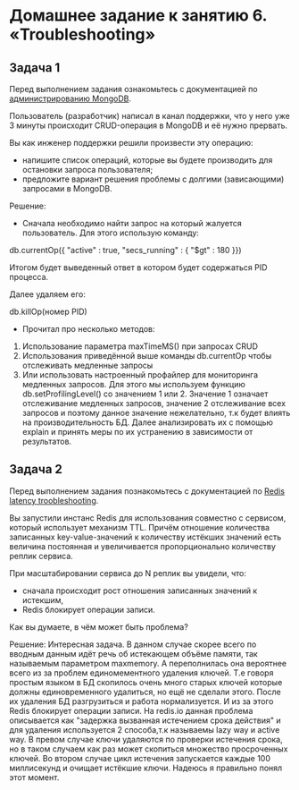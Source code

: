 # Домашнее задание к занятию 6. «Troubleshooting»

## Задача 1

Перед выполнением задания ознакомьтесь с документацией по [администрированию MongoDB](https://docs.mongodb.com/manual/administration/).

Пользователь (разработчик) написал в канал поддержки, что у него уже 3 минуты происходит CRUD-операция в MongoDB и её 
нужно прервать. 

Вы как инженер поддержки решили произвести эту операцию:

- напишите список операций, которые вы будете производить для остановки запроса пользователя;
- предложите вариант решения проблемы с долгими (зависающими) запросами в MongoDB.

Решение:

- Сначала необходимо найти запрос на который жалуется пользователь. Для этого использую команду:

db.currentOp({ "active" : true, "secs_running" : { "$gt" : 180 }})

Итогом будет выведенный ответ в котором будет содержаться PID процесса.

Далее удаляем его:

db.killOp(номер PID)

- Прочитал про несколько методов:
1. Использование параметра maxTimeMS() при запросах CRUD
2. Использования приведённой выше команды db.currentOp чтобы отслеживать медленные запросы
3. Или использовать настроенный профайлер для мониторинга медленных запросов. Для этого мы используем функцию db.setProfilingLevel() со значением 1 или 2. Значение 1 означает отслеживание медленных запросов, значение 2 отслеживание всех запросов и поэтому данное значение нежелательно, т.к будет влиять на производительность БД. Далее анализировать их с помощью explain и принять меры по их устранению в зависимости от результатов.


## Задача 2

Перед выполнением задания познакомьтесь с документацией по [Redis latency troobleshooting](https://redis.io/topics/latency).

Вы запустили инстанс Redis для использования совместно с сервисом, который использует механизм TTL. 
Причём отношение количества записанных key-value-значений к количеству истёкших значений есть величина постоянная и
увеличивается пропорционально количеству реплик сервиса. 

При масштабировании сервиса до N реплик вы увидели, что:

- сначала происходит рост отношения записанных значений к истекшим,
- Redis блокирует операции записи.

Как вы думаете, в чём может быть проблема?


Решение: Интересная задача. В данном случае скорее всего по вводным данным идёт речь об истекающем объёме памяти, так называемым параметром maxmemory. 
А переполнилась она вероятнее всего из за проблем единомементного удаления ключей. Т.е говоря простым языком в БД скопилось очень много старых ключей которые должны единовременного удалиться, но ещё не сделали этого. После их удаления БД разгрузиться и работа нормализуется. И из за этого Redis блокирует операции записи. На redis.io данная проблема описывается как "задержка вызванная истечением срока действия" и для удаления используется 2 способа,т.к называемы lazy way и active way. В превом случае ключи удаляются по проверки истечения срока, но в таком случаем как раз может скопиться множество просроченных ключей. Во втором случае цикл истечения запускается каждые 100 миллисекунд и очищает истёкшие ключи. Надеюсь я правильно понял этот момент.

